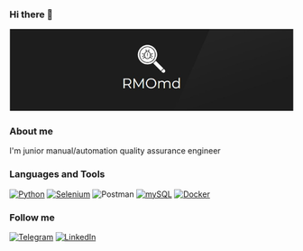 ### Hi there 👋

![Header](https://github.com/RMOmd/RMOmd/blob/main/assets/logo%2Bgit.jpg)



### About me
I'm junior manual/automation quality assurance engineer



### Languages and Tools

[![Python](https://img.shields.io/badge/-Python-blue?style=for-the-badge&logo=python&logoColor=yellow)](https://github.com/RMOmd/100_Days_of_Code)
[![Selenium](https://img.shields.io/badge/-Selenium-gray?style=for-the-badge&logo=selenium)](https://github.com/RMOmd/selenium_autotest)
![Postman](https://img.shields.io/badge/-Postman-171413?style=for-the-badge&logo=Postman)
[![mySQL](https://img.shields.io/badge/-mySQL-white?style=for-the-badge&logo=mySql&logoColor=black)](https://github.com/RMOmd/sql_training)
[![Docker](https://img.shields.io/badge/-Docker-blue?style=for-the-badge&logo=Docker&logoColor=white)](https://github.com/RMOmd/docker_trainings)


### Follow me

[![Telegram](https://img.shields.io/badge/-Telegram-171413?style=for-the-badge&logo=Telegram&logoColor=27a0d9)](https://t.me/RMOmd)
[![LinkedIn](https://img.shields.io/badge/-LinkedIn-090909?style=for-the-badge&logo=LinkedIn&logoColor=007bb6)](https://www.linkedin.com/in/alexandr-nechitaylo-292654178/)


